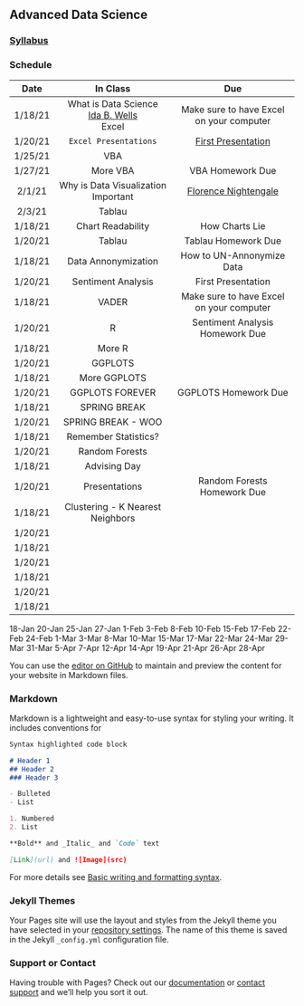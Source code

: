 ## Advanced Data Science 

### [Syllabus](https://github.com/arielcwebster/DataScience/edit/gh-pages/index.md)

### Schedule

| Date      | In Class | Due |
| :-----------: | :-----------: |:-----------: |
| 1/18/21  | What is Data Science <br> [Ida B. Wells](https://www.loc.gov/resource/mfd.40021/?sp=19)<br> Excel | Make sure to have Excel on your computer |
| 1/20/21  |``` Excel Presentations ``` | [First Presentation](https://docs.google.com/document/d/1g8eOYNe9sDmrstRgvFRZBskxjaIaD7Za4lFXSgPPkVw/edit) |
| 1/25/21  | VBA     | |
| 1/27/21  | More VBA  | VBA Homework Due |
| 2/1/21  | Why is Data Visualization Important   | [Florence Nightengale](https://docs.google.com/forms/d/1FBgScIpV9Vpa-jb1nlWuoCqOxFE7v5SmQtacpFHpIq8/edit) |
| 2/3/21  | Tablau  |  |
| 1/18/21  | Chart Readability   | How Charts Lie |
| 1/20/21  | Tablau  | Tablau Homework Due |
| 1/18/21  | Data Annonymization    | How to UN-Annonymize Data|
| 1/20/21  | Sentiment Analysis | First Presentation |
| 1/18/21  | VADER    | Make sure to have Excel on your computer |
| 1/20/21  | R  | Sentiment Analysis Homework Due |
| 1/18/21  | More R     |  |
| 1/20/21  | GGPLOTS  | |
| 1/18/21  | More GGPLOTS     |  |
| 1/20/21  | GGPLOTS FOREVER  | GGPLOTS Homework Due |
| 1/18/21  | SPRING BREAK   |  |
| 1/20/21  | SPRING BREAK - WOO    |  |
| 1/18/21  |  Remember Statistics?    |  |
| 1/20/21  |  Random Forests | |
| 1/18/21  | Advising Day    | |
| 1/20/21  | Presentations  | Random Forests Homework Due |
| 1/18/21  | Clustering - K Nearest Neighbors   |  |
| 1/20/21  |  |  |
| 1/18/21  |    | |
| 1/20/21  |  |  |
| 1/18/21  |    | |
| 1/20/21  |  |  |
| 1/18/21  |    | |

18-Jan
20-Jan
25-Jan
27-Jan
1-Feb
3-Feb
8-Feb
10-Feb
15-Feb
17-Feb
22-Feb
24-Feb
1-Mar
3-Mar
8-Mar
10-Mar
15-Mar
17-Mar
22-Mar
24-Mar
29-Mar
31-Mar
5-Apr
7-Apr
12-Apr
14-Apr
19-Apr
21-Apr
26-Apr
28-Apr


You can use the [editor on GitHub](https://github.com/arielcwebster/DataScience/edit/gh-pages/index.md) to maintain and preview the content for your website in Markdown files.

### Markdown

Markdown is a lightweight and easy-to-use syntax for styling your writing. It includes conventions for

```markdown
Syntax highlighted code block

# Header 1
## Header 2
### Header 3

- Bulleted
- List

1. Numbered
2. List

**Bold** and _Italic_ and `Code` text

[Link](url) and ![Image](src)
```

For more details see [Basic writing and formatting syntax](https://docs.github.com/en/github/writing-on-github/getting-started-with-writing-and-formatting-on-github/basic-writing-and-formatting-syntax).

### Jekyll Themes

Your Pages site will use the layout and styles from the Jekyll theme you have selected in your [repository settings](https://github.com/arielcwebster/DataScience/settings/pages). The name of this theme is saved in the Jekyll `_config.yml` configuration file.

### Support or Contact

Having trouble with Pages? Check out our [documentation](https://docs.github.com/categories/github-pages-basics/) or [contact support](https://support.github.com/contact) and we’ll help you sort it out.
